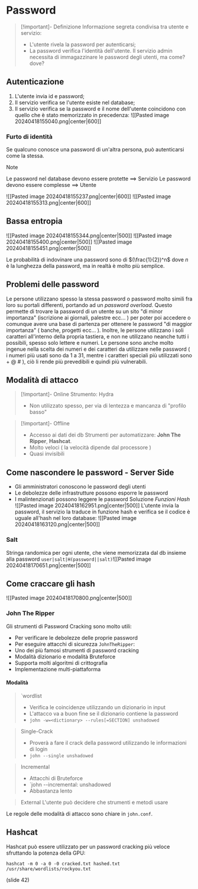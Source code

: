 # Password
>[!important]- Definizione
>Informazione segreta condivisa tra utente e servizio:
>- L'utente rivela la password per autenticarsi;
>- La password verifica l'identità dell'utente.
Il servizio admin necessita di immagazzinare le password degli utenti, ma come? dove?
## Autenticazione
1. L'utente invia id e password;
2. Il servizio verifica se l'utente esiste nel database;
3. Il servizio verifica se la password e il nome dell'utente coincidono con quello che è stato memorizzato in precedenza:
![[Pasted image 20240418155040.png|center|600]]
### Furto di identità
Se qualcuno conosce una password di un'altra persona, può autenticarsi come la stessa.
>[!note]
>Le password nel database devono essere protette $\implies$ Servizio
>Le password devono essere complesse $\implies$ Utente

![[Pasted image 20240418155237.png|center|600]]
![[Pasted image 20240418155313.png|center|600]]
## Bassa entropia
![[Pasted image 20240418155344.png|center|500]]
![[Pasted image 20240418155400.png|center|500]]
![[Pasted image 20240418155451.png|center|500]]

Le probabilità di indovinare una password sono di $(\frac{1}{2})^n$ dove $n$ è la lunghezza della password, ma in realtà è molto più semplice.
## Problemi delle password
Le persone utilizzano spesso la stessa password o password molto simili fra loro su portali differenti, portando ad un *password overload*. Questo permette di trovare la password di un utente su un sito "di minor importanza" (iscrizione ai giornali, palestre ecc... ) per poter poi accedere o comunque avere una base di partenza per ottenere le password "di maggior importanza" ( banche, progetti ecc... ).
Inoltre, le persone utilizzano i soli caratteri all'interno della propria tastiera, e non ne utilizzano neanche tutti i possibili, spesso solo lettere e numeri.
Le persone sono anche molto ingenue nella scelta dei numeri e dei caratteri da utilizzare nelle password ( i numeri più usati sono da 1 a 31, mentre i caratteri speciali più utilizzati sono + @ # ), ciò li rende più prevedibili e quindi più vulnerabili.
## Modalità di attacco

>[!important]- Online
>Strumento: Hydra
>- Non utilizzato spesso, per via di lentezza e mancanza di "profilo basso"

>[!important]- Offline
>- Accesso ai dati dei db
>Strumenti per automatizzare: **John The Ripper**, **Hashcat**.
>- Molto veloci ( la velocità dipende dal processore )
>- Quasi invisibili

## Come nascondere le password - Server Side
- Gli amministratori conoscono le password degli utenti
- Le debolezze delle infrastrutture possono esporre le password
- I malintenzionati possono leggere le password
Soluzione *Funzioni Hash*
![[Pasted image 20240418162951.png|center|500]]
L'utente invia la password, il servizio la traduce in funzione hash e verifica se il codice è uguale all'hash nel loro database:
![[Pasted image 20240418163120.png|center|500]]
### Salt
Stringa randomica per ogni utente, che viene memorizzata dal db insieme alla password
`user|salt|H(password||salt)`![[Pasted image 20240418170651.png|center|500]]
## Come craccare gli hash
![[Pasted image 20240418170800.png|center|500]]
### John The Ripper
Gli strumenti di Password Cracking sono molto utili:
- Per verificare le debolezze delle proprie password
- Per eseguire attacchi di sicurezza
`JohnTheRipper`:
- Uno dei più famosi strumenti di password cracking
- Modalità dizionario e modalità Bruteforce
- Supporta molti algoritmi di crittografia
- Implementazione multi-piattaforma
#### Modalità
>`wordlist
>- Verifica le coincidenze utilizzando un dizionario in input
>- L'attacco va a buon fine se il dizionario contiene la password
>- `john -w=<dictionary> --rules[=SECTION] unshadowed`

>Single-Crack
>- Proverà a fare il crack della password utilizzando le informazioni di login
>- `john --single unshadowed`

>Incremental
>- Attacchi di Bruteforce
>- `john --incremental:<set> unshadowed
>- Abbastanza lento

>External
>L'utente può decidere che strumenti e metodi usare

Le regole delle modalità di attacco sono chiare in `john.conf`.
## Hashcat
Hashcat può essere utilizzato per un password cracking più veloce sfruttando la potenza della GPU:

```Kali
hashcat -m 0 -a 0 -0 cracked.txt hashed.txt /usr/share/wordlists/rockyou.txt
```
(slide 42)